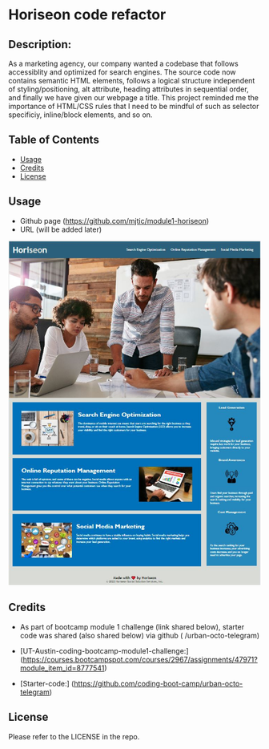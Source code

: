 # Horiseon code refactor

## Description:
As a marketing agency, our company wanted a codebase that follows accessiblity and optimized for search engines.
The source code now contains semantic HTML elements, follows a logical structure independent of styling/positioning, alt attribute, heading attributes in sequential order, and finally we have given our webpage a title. This project reminded me the importance of HTML/CSS rules that I need to be mindful of such as selector specificiy, inline/block elements, and so on. 

## Table of Contents

- [Usage](#usage)
- [Credits](#credits)
- [License](#license)

## Usage
- Github page (https://github.com/mjtic/module1-horiseon)
- URL (will be added later)

![Horiseon-webpage](assets/images/horiseon-module1.JPG)

## Credits
- As part of bootcamp module 1 challenge (link shared below), starter code was shared (also shared below) via github ( /urban-octo-telegram)

- [UT-Austin-coding-bootcamp-module1-challenge:]
 (https://courses.bootcampspot.com/courses/2967/assignments/47971?module_item_id=8777541)

- [Starter-code:]
 (https://github.com/coding-boot-camp/urban-octo-telegram)

## License

Please refer to the LICENSE in the repo.


